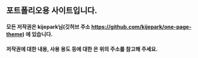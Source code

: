 ## 포트폴리오용 사이트입니다.

#### 모든 저작권은 kijepark님(깃허브 주소 https://github.com/kijepark/one-page-theme) 에 있습니다.
#### 저작권에 대한 내용, 사용 용도 등에 대한 은 위의 주소를 참고해 주세요.
